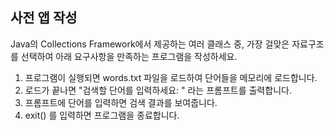 사전 앱 작성
---

Java의 Collections Framework에서 제공하는 여러 클래스 중, 가장 걸맞은 자료구조를 선택하여 아래 요구사항을 만족하는 프로그램을 작성하세요.

1. 프로그램이 실행되면 words.txt 파일을 로드하여 단어들을 메모리에 로드합니다.
2. 로드가 끝나면 "검색할 단어를 입력하세요: " 라는 프롬프트를 출력합니다.
3. 프롬프트에 단어를 입력하면 검색 결과를 보여줍니다.
4. exit() 를 입력하면 프로그램을 종료합니다.

